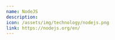 ```yaml
---
name: NodeJS
description:
icon: /assets/img/technology/nodejs.png
link: https://nodejs.org/en/
---
```

